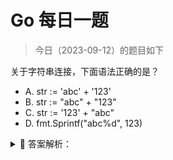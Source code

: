 # Go 每日一题

> 今日（2023-09-12）的题目如下

关于字符串连接，下面语法正确的是？

- A. str := 'abc' + '123'
- B. str := "abc" + "123"
- C. str := '123' + "abc"
- D. fmt.Sprintf("abc%d", 123)

<details>
<summary style="cursor: pointer">🔑 答案解析：</summary>
<div>

参考答案：BD

参考解析：考的知识点是字符串连接。除了以上两种连接方式，还有 strings.Join()、buffer.WriteString() 等。

</div>
</details>
